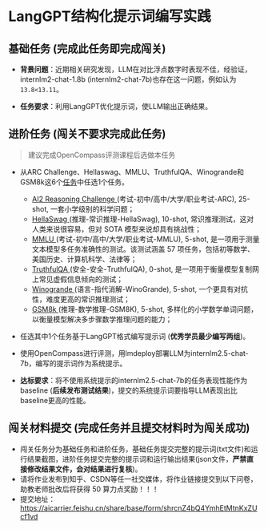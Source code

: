 # LangGPT结构化提示词编写实践

## 基础任务 (完成此任务即完成闯关)

- **背景问题**：近期相关研究发现，LLM在对比浮点数字时表现不佳，经验证，internlm2-chat-1.8b (internlm2-chat-7b)也存在这一问题，例如认为`13.8<13.11`。

- **任务要求**：利用LangGPT优化提示词，使LLM输出正确结果。

## 进阶任务 (闯关不要求完成此任务)

> 建议完成OpenCompass评测课程后选做本任务

- 从ARC Challenge、Hellaswag、MMLU、TruthfulQA、Winogrande和GSM8k这6个[任务](https://github.com/open-compass/opencompass?tab=readme-ov-file#-dataset-support)中任选1个任务。
  - [AI2 Reasoning Challenge ](https://arxiv.org/abs/1803.05457) (考试-初中/高中/大学/职业考试-ARC), 25-shot, 一套小学级别的科学问题；
  - [HellaSwag ](https://arxiv.org/abs/1905.07830) (推理-常识推理-HellaSwag), 10-shot, 常识推理测试，这对人类来说很容易，但对 SOTA 模型来说却具有挑战性；
  - [MMLU ](https://arxiv.org/abs/2009.03300)  (考试-初中/高中/大学/职业考试-MMLU), 5-shot, 是一项用于测量文本模型多任务准确性的测试。该测试涵盖 57 项任务，包括初等数学、美国历史、计算机科学、法律等；
  - [TruthfulQA ](https://arxiv.org/abs/2109.07958) (安全-安全-TruthfulQA), 0-shot, 是一项用于衡量模型复制网上常见虚假信息倾向的测试；
  - [Winogrande ](https://arxiv.org/abs/1907.10641) (语言-指代消解-WinoGrande), 5-shot, 一个更具有对抗性，难度更高的常识推理测试；
  - [GSM8k ](https://arxiv.org/abs/2110.14168) (推理-数学推理-GSM8K), 5-shot, 多样化的小学数学单词问题，以衡量模型解决多步骤数学推理问题的能力；

- 任选其中1个任务基于LangGPT格式编写提示词 (**优秀学员最少编写两组**)。
- 使用OpenCompass进行评测，用lmdeploy部署LLM为internlm2.5-chat-7b，编写的提示词作为系统提示。

- **达标要求**：将不使用系统提示的internlm2.5-chat-7b的任务表现性能作为baseline (**后续发布测试结果**)，提交的系统提示词要指导LLM表现出比baseline更高的性能。

## 闯关材料提交 (完成任务并且提交材料时为闯关成功)

- 闯关任务分为基础任务和进阶任务，基础任务提交完整的提示词(txt文件)和运行结果截图，进阶任务提交完整的提示词和运行输出结果(json文件，**严禁直接修改结果文件，会对结果进行复核**)。
- 请将作业发布到知乎、CSDN等任一社交媒体，将作业链接提交到以下问卷，助教老师批改后将获得 50 算力点奖励！！！
- 提交地址：https://aicarrier.feishu.cn/share/base/form/shrcnZ4bQ4YmhEtMtnKxZUcf1vd